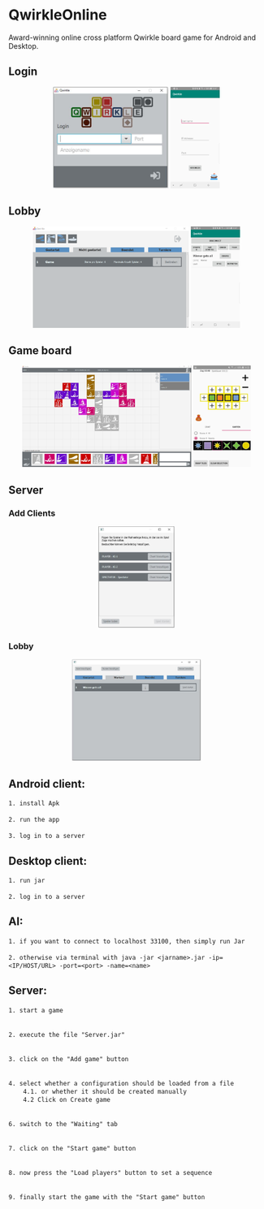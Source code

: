 # QwirkleOnline
Award-winning online cross platform Qwirkle board game for Android and Desktop.

## Login
<div align="center">
    <img height="200" src="docs/Abgabedokumente/04_Endabgabe/Website/images/DesktopLogin.JPG">
    <img height="200" src="docs/Abgabedokumente/04_Endabgabe/Website/images/AndroidLogin.jpg">
</div>

## Lobby
<div align="center">
    <img height="200" src="docs/Abgabedokumente/04_Endabgabe/Website/images/DesktopLobby.png">
    <img height="200" src="docs/Abgabedokumente/04_Endabgabe/Website/images/AndroidLobby.jpg">
</div>


## Game board
<div align="center">
    <img height="200" src="docs/Abgabedokumente/04_Endabgabe/Website/images/DesktopSpielfeld.JPG">
    <img height="200" src="docs/Abgabedokumente/04_Endabgabe/Website/images/Android.jpg">
</div>

## Server

### Add Clients
<div align="center">
    <img height="200" src="docs/Abgabedokumente/04_Endabgabe/Website/images/ServerAddClients.JPG">
</div>

### Lobby
<div align="center">
    <img height="200" src="docs/Abgabedokumente/04_Endabgabe/Website/images/ServerLobby.JPG">
</div>


## Android client:
	
	1. install Apk
	
	2. run the app
	
	3. log in to a server

## Desktop client: 

	1. run jar	

	2. log in to a server
	
## AI:	
    1. if you want to connect to localhost 33100, then simply run Jar
    
    2. otherwise via terminal with java -jar <jarname>.jar -ip=<IP/HOST/URL> -port=<port> -name=<name>

## Server:
	1. start a game

    
	2. execute the file "Server.jar"

    
	3. click on the "Add game" button

    
	4. select whether a configuration should be loaded from a file 
		4.1. or whether it should be created manually        
		4.2 Click on Create game

    
	6. switch to the "Waiting" tab

    
	7. click on the "Start game" button

    
	8. now press the "Load players" button to set a sequence

    
	9. finally start the game with the "Start game" button
